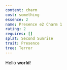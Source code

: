 ```yaml
---
content: charm
cost: something
essence: 2
name: Presence e2 Charm 1
rating: 2
requires: []
splat: Second Sunrise
trait: Presence
tree: Terror
---
```


Hello **world**!
